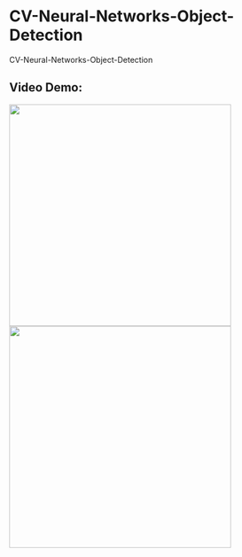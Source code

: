 # CV-Neural-Networks-Object-Detection
CV-Neural-Networks-Object-Detection


## Video Demo:
<img src="/demo/running dog demo.gif" height="400"/> <img src="/demo/chasing after a ball demo.gif" height="400"/>
